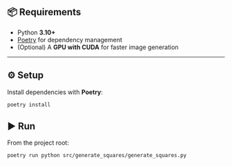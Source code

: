 ## 📦 Requirements

* Python **3.10+**
* [Poetry](https://python-poetry.org/docs/#installation) for dependency management
* (Optional) A **GPU with CUDA** for faster image generation

---

## ⚙️ Setup

Install dependencies with **Poetry**:

```bash
poetry install
```

## ▶️ Run

From the project root:

```bash
poetry run python src/generate_squares/generate_squares.py
```
